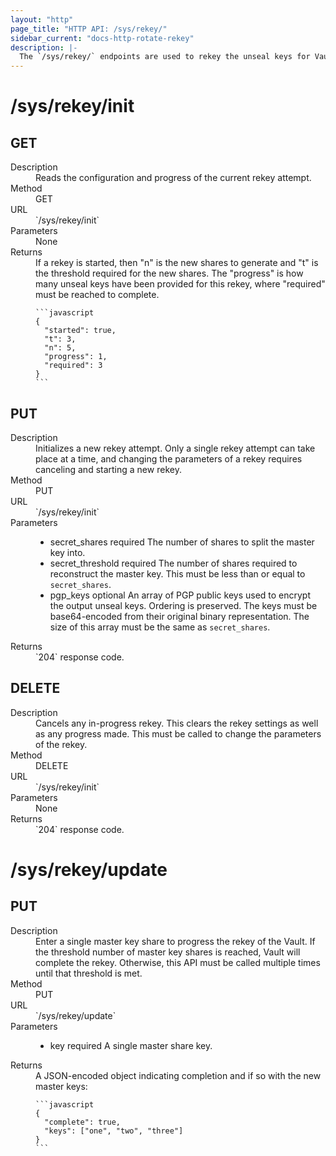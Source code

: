 ```yaml
---
layout: "http"
page_title: "HTTP API: /sys/rekey/"
sidebar_current: "docs-http-rotate-rekey"
description: |-
  The `/sys/rekey/` endpoints are used to rekey the unseal keys for Vault.
---
```


# /sys/rekey/init

## GET

<dl>
  <dt>Description</dt>
  <dd>
      Reads the configuration and progress of the current rekey attempt.
  </dd>

  <dt>Method</dt>
  <dd>GET</dd>

  <dt>URL</dt>
  <dd>`/sys/rekey/init`</dd>

  <dt>Parameters</dt>
  <dd>
    None
  </dd>

  <dt>Returns</dt>
  <dd>
    If a rekey is started, then "n" is the new shares to generate and "t" is
    the threshold required for the new shares. The "progress" is how many unseal
    keys have been provided for this rekey, where "required" must be reached to
    complete.

    ```javascript
    {
      "started": true,
      "t": 3,
      "n": 5,
      "progress": 1,
      "required": 3
    }
    ```

  </dd>
</dl>

## PUT

<dl>
  <dt>Description</dt>
  <dd>
    Initializes a new rekey attempt. Only a single rekey attempt can take place
    at a time, and changing the parameters of a rekey requires canceling and starting
    a new rekey.
  </dd>

  <dt>Method</dt>
  <dd>PUT</dd>

  <dt>URL</dt>
  <dd>`/sys/rekey/init`</dd>

  <dt>Parameters</dt>
  <dd>
    <ul>
      <li>
        <span class="param">secret_shares</span>
        <span class="param-flags">required</span>
        The number of shares to split the master key into.
      </li>
      <li>
        <span class="param">secret_threshold</span>
        <span class="param-flags">required</span>
        The number of shares required to reconstruct the master key.
        This must be less than or equal to <code>secret_shares</code>.
      </li>
      <li>
        <spam class="param">pgp_keys</span>
        <span class="param-flags">optional</spam>
        An array of PGP public keys used to encrypt the output unseal keys.
        Ordering is preserved. The keys must be base64-encoded from their
        original binary representation. The size of this array must be the
        same as <code>secret_shares</code>.
      </li>
    </ul>
  </dd>

  <dt>Returns</dt>
  <dd>`204` response code.
  </dd>
</dl>

## DELETE

<dl>
  <dt>Description</dt>
  <dd>
    Cancels any in-progress rekey. This clears the rekey settings as well as any
    progress made. This must be called to change the parameters of the rekey.
  </dd>

  <dt>Method</dt>
  <dd>DELETE</dd>

  <dt>URL</dt>
  <dd>`/sys/rekey/init`</dd>

  <dt>Parameters</dt>
  <dd>None
  </dd>

  <dt>Returns</dt>
  <dd>`204` response code.
  </dd>
</dl>

# /sys/rekey/update

## PUT

<dl>
  <dt>Description</dt>
  <dd>
    Enter a single master key share to progress the rekey of the Vault.
    If the threshold number of master key shares is reached, Vault
    will complete the rekey. Otherwise, this API must be called multiple
    times until that threshold is met.
  </dd>

  <dt>Method</dt>
  <dd>PUT</dd>

  <dt>URL</dt>
  <dd>`/sys/rekey/update`</dd>

  <dt>Parameters</dt>
  <dd>
    <ul>
      <li>
        <span class="param">key</span>
        <span class="param-flags">required</span>
        A single master share key.
      </li>
    </ul>
  </dd>

  <dt>Returns</dt>
  <dd>
    A JSON-encoded object indicating completion and if so with the new master keys:

    ```javascript
    {
      "complete": true,
      "keys": ["one", "two", "three"]
    }
    ```

  </dd>
</dl>
